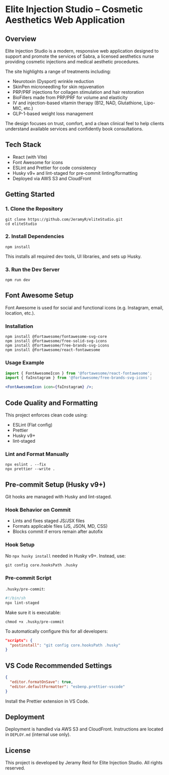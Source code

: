 # Elite Injection Studio – Cosmetic Aesthetics Web Application

## Overview

Elite Injection Studio is a modern, responsive web application designed to support and promote the services of Sabra, a licensed aesthetics nurse providing cosmetic injections and medical aesthetic procedures.

The site highlights a range of treatments including:

- Neurotoxin (Dysport) wrinkle reduction
- SkinPen microneedling for skin rejuvenation
- PRP/PRF injections for collagen stimulation and hair restoration
- BioFillers made from PRP/PRF for volume and elasticity
- IV and injection-based vitamin therapy (B12, NAD, Glutathione, Lipo-MIC, etc.)
- GLP-1-based weight loss management

The design focuses on trust, comfort, and a clean clinical feel to help clients understand available services and confidently book consultations.

## Tech Stack

- React (with Vite)
- Font Awesome for icons
- ESLint and Prettier for code consistency
- Husky v9+ and lint-staged for pre-commit linting/formatting
- Deployed via AWS S3 and CloudFront

## Getting Started

### 1. Clone the Repository

```
git clone https://github.com/JeramyR/eliteStudio.git
cd eliteStudio
```

### 2. Install Dependencies

```
npm install
```

This installs all required dev tools, UI libraries, and sets up Husky.

### 3. Run the Dev Server

```
npm run dev
```

## Font Awesome Setup

Font Awesome is used for social and functional icons (e.g. Instagram, email, location, etc.).

### Installation

```
npm install @fortawesome/fontawesome-svg-core
npm install @fortawesome/free-solid-svg-icons
npm install @fortawesome/free-brands-svg-icons
npm install @fortawesome/react-fontawesome
```

### Usage Example

```jsx
import { FontAwesomeIcon } from '@fortawesome/react-fontawesome';
import { faInstagram } from '@fortawesome/free-brands-svg-icons';

<FontAwesomeIcon icon={faInstagram} />;
```

## Code Quality and Formatting

This project enforces clean code using:

- ESLint (Flat config)
- Prettier
- Husky v9+
- lint-staged

### Lint and Format Manually

```
npx eslint . --fix
npx prettier --write .
```

## Pre-commit Setup (Husky v9+)

Git hooks are managed with Husky and lint-staged.

### Hook Behavior on Commit

- Lints and fixes staged JS/JSX files
- Formats applicable files (JS, JSON, MD, CSS)
- Blocks commit if errors remain after autofix

### Hook Setup

No `npx husky install` needed in Husky v9+. Instead, use:

```
git config core.hooksPath .husky
```

### Pre-commit Script

`.husky/pre-commit`:

```sh
#!/bin/sh
npx lint-staged
```

Make sure it is executable:

```
chmod +x .husky/pre-commit
```

To automatically configure this for all developers:

```json
"scripts": {
  "postinstall": "git config core.hooksPath .husky"
}
```

## VS Code Recommended Settings

```json
{
  "editor.formatOnSave": true,
  "editor.defaultFormatter": "esbenp.prettier-vscode"
}
```

Install the Prettier extension in VS Code.

## Deployment

Deployment is handled via AWS S3 and CloudFront. Instructions are located in `DEPLOY.md` (internal use only).

## License

This project is developed by Jeramy Reid for Elite Injection Studio. All rights reserved.
